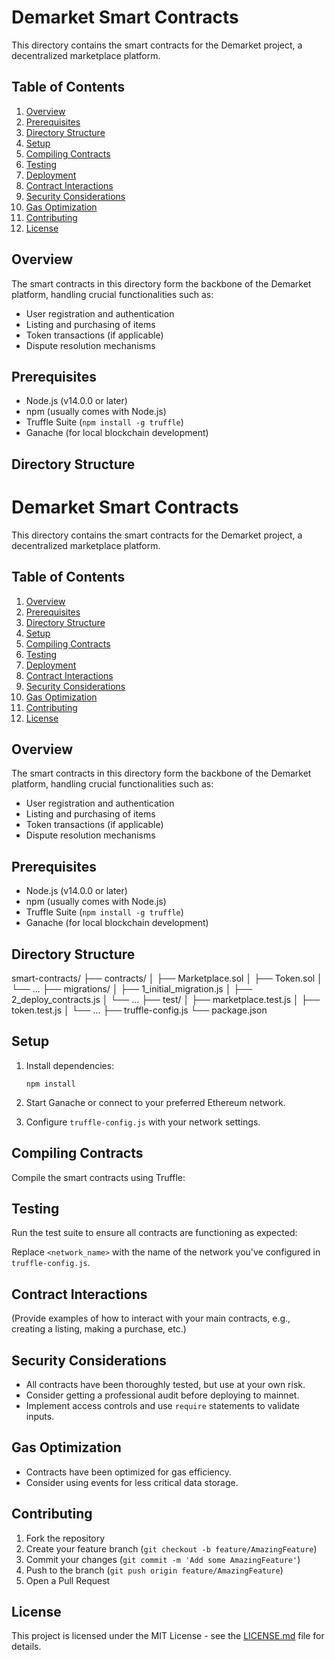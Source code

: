 # Demarket Smart Contracts

This directory contains the smart contracts for the Demarket project, a decentralized marketplace platform.

## Table of Contents

1. [Overview](#overview)
2. [Prerequisites](#prerequisites)
3. [Directory Structure](#directory-structure)
4. [Setup](#setup)
5. [Compiling Contracts](#compiling-contracts)
6. [Testing](#testing)
7. [Deployment](#deployment)
8. [Contract Interactions](#contract-interactions)
9. [Security Considerations](#security-considerations)
10. [Gas Optimization](#gas-optimization)
11. [Contributing](#contributing)
12. [License](#license)

## Overview

The smart contracts in this directory form the backbone of the Demarket platform, handling crucial functionalities such as:

- User registration and authentication
- Listing and purchasing of items
- Token transactions (if applicable)
- Dispute resolution mechanisms

## Prerequisites

- Node.js (v14.0.0 or later)
- npm (usually comes with Node.js)
- Truffle Suite (`npm install -g truffle`)
- Ganache (for local blockchain development)

## Directory Structure

# Demarket Smart Contracts

This directory contains the smart contracts for the Demarket project, a decentralized marketplace platform.

## Table of Contents

1. [Overview](#overview)
2. [Prerequisites](#prerequisites)
3. [Directory Structure](#directory-structure)
4. [Setup](#setup)
5. [Compiling Contracts](#compiling-contracts)
6. [Testing](#testing)
7. [Deployment](#deployment)
8. [Contract Interactions](#contract-interactions)
9. [Security Considerations](#security-considerations)
10. [Gas Optimization](#gas-optimization)
11. [Contributing](#contributing)
12. [License](#license)

## Overview

The smart contracts in this directory form the backbone of the Demarket platform, handling crucial functionalities such as:

- User registration and authentication
- Listing and purchasing of items
- Token transactions (if applicable)
- Dispute resolution mechanisms

## Prerequisites

- Node.js (v14.0.0 or later)
- npm (usually comes with Node.js)
- Truffle Suite (`npm install -g truffle`)
- Ganache (for local blockchain development)

## Directory Structure

smart-contracts/
├── contracts/
│ ├── Marketplace.sol
│ ├── Token.sol
│ └── ...
├── migrations/
│ ├── 1_initial_migration.js
│ ├── 2_deploy_contracts.js
│ └── ...
├── test/
│ ├── marketplace.test.js
│ ├── token.test.js
│ └── ...
├── truffle-config.js
└── package.json

## Setup

1. Install dependencies:

   ```
   npm install
   ```

2. Start Ganache or connect to your preferred Ethereum network.

3. Configure `truffle-config.js` with your network settings.

## Compiling Contracts

Compile the smart contracts using Truffle:

## Testing

Run the test suite to ensure all contracts are functioning as expected:

Replace `<network_name>` with the name of the network you've configured in `truffle-config.js`.

## Contract Interactions

(Provide examples of how to interact with your main contracts, e.g., creating a listing, making a purchase, etc.)

## Security Considerations

- All contracts have been thoroughly tested, but use at your own risk.
- Consider getting a professional audit before deploying to mainnet.
- Implement access controls and use `require` statements to validate inputs.

## Gas Optimization

- Contracts have been optimized for gas efficiency.
- Consider using events for less critical data storage.

## Contributing

1. Fork the repository
2. Create your feature branch (`git checkout -b feature/AmazingFeature`)
3. Commit your changes (`git commit -m 'Add some AmazingFeature'`)
4. Push to the branch (`git push origin feature/AmazingFeature`)
5. Open a Pull Request

## License

This project is licensed under the MIT License - see the [LICENSE.md](LICENSE.md) file for details.
